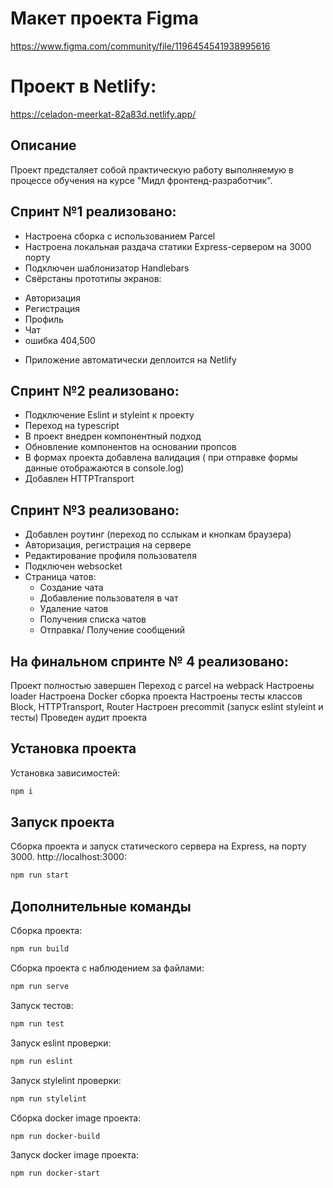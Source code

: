 # Макет проекта Figma

https://www.figma.com/community/file/1196454541938995616

# Проект в Netlify:

https://celadon-meerkat-82a83d.netlify.app/

## Описание

Проект предсталяет собой практическую работу выполняемую в процессе обучения на курсе 
"Мидл фронтенд-разработчик". 

## Cпринт №1 реализовано:

* Настроена сборка с использованием Parcel
* Настроена локальная раздача статики Express-сервером на 3000 порту
* Подключен шаблонизатор Handlebars
* Свёрстаны прототипы экранов: 
- Авторизация
- Регистрация
- Профиль
- Чат
- ошибка 404,500

* Приложение автоматически деплоится на Netlify
## Cпринт №2 реализовано:
- Подключение Eslint и styleint к проекту
- Переход на  typescript
- В проект внедрен компонентный подход
- Обновление компонентов на основании пропсов
- В формах проекта добавлена валидация ( при отправке формы данные отображаются в console.log)
- Добавлен HTTPTransport

## Cпринт №3 реализовано:
- Добавлен роутинг (переход по сслыкам и кнопкам браузера)
- Авторизация, регистрация на сервере
- Редактирование профиля пользователя
- Подключен websocket
- Страница чатов: 
    - Создание чата
    - Добавление пользователя в чат
    - Удаление чатов
    - Получения списка чатов
    - Отправка/ Получение сообщений

## На финальном спринте № 4 реализовано:
Проект полностью завершен
Переход с parcel на webpack
Настроены loader
Настроена Docker сборка проекта
Настроены тесты классов Block, HTTPTransport, Router
Настроен precommit (запуск eslint styleint и тесты)
Проведен аудит проекта

## Установка проекта

Установка зависимостей:

```bash
npm i
```

## Запуск проекта

Сборка проекта и запуск статического сервера на Express, на порту 3000. http://localhost:3000:

```bash
npm run start
```
## Дополнительные команды 

Сборка проекта:

```bash
npm run build
```

Сборка проекта с наблюдением за файлами:

```bash
npm run serve
```

Запуск тестов:

```bash
npm run test
```
Запуск eslint проверки:

```bash
npm run eslint
```

Запуск stylelint проверки:

```bash
npm run stylelint
```

Сборка docker image проекта:

```bash
npm run docker-build
```

Запуск docker image проекта:

```bash
npm run docker-start
```